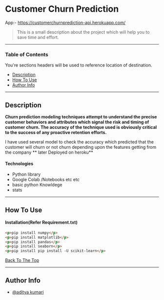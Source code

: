 # Customer Churn Prediction
App:- https://customerchurnprediction-api.herokuapp.com/

> This is a small description about the project which will help you to save time and effort.

---

### Table of Contents
You're sections headers will be used to reference location of destination.

- [Description](#description)
- [How To Use](#how-to-use)
- [Author Info](#author-info)

---

## Description
**Churn prediction modeling techniques attempt to understand the precise customer behaviors and attributes which signal the risk and timing of customer churn. The accuracy of the technique used is obviously critical to the success of any proactive retention efforts.**

I have used several model to check the accuracy which predicted that the customer  will churn or not churn  depending upon the features getting from the company 
** later Deployed on heroku**
#### Technologies

- Python library
- Google Colab /Notebooks etc etc
- basic python Knowldege
- stats

---

## How To Use

#### Installation(Refer Requirement.txt)
```html
<p>pip install numpy</p>
<p>pip install matplotlib</p>
<p>pip install pandas</p>
<p>pip install seaborn</p>
<p>pip install pip install -U scikit-learn</p>
```
[Back To The Top](#read-me-template)

---

## Author Info

- [@aditya kumari](https://www.linkedin.com/in/aditya-kumari-71b4421b2/)

